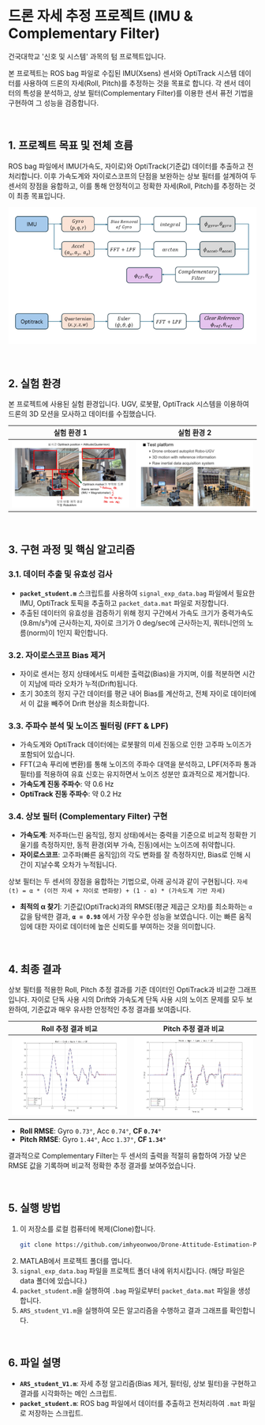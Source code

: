 # 드론 자세 추정 프로젝트 (IMU & Complementary Filter)

건국대학교 '신호 및 시스템' 과목의 텀 프로젝트입니다.

본 프로젝트는 ROS bag 파일로 수집된 IMU(Xsens) 센서와 OptiTrack 시스템 데이터를 사용하여 드론의 자세(Roll, Pitch)를 추정하는 것을 목표로 합니다. 각 센서 데이터의 특성을 분석하고, 상보 필터(Complementary Filter)를 이용한 센서 퓨전 기법을 구현하여 그 성능을 검증합니다.

<br>

## 1. 프로젝트 목표 및 전체 흐름

ROS bag 파일에서 IMU(가속도, 자이로)와 OptiTrack(기준값) 데이터를 추출하고 전처리합니다. 이후 가속도계와 자이로스코프의 단점을 보완하는 상보 필터를 설계하여 두 센서의 장점을 융합하고, 이를 통해 안정적이고 정확한 자세(Roll, Pitch)를 추정하는 것이 최종 목표입니다.

![Flowchart](https://raw.githubusercontent.com/imhyeonwoo/imhyeonwoo/main/assests/Konkuk/Signal%26System/flowchart.png)

<br>

## 2. 실험 환경

본 프로젝트에 사용된 실험 환경입니다. UGV, 로봇팔, OptiTrack 시스템을 이용하여 드론의 3D 모션을 모사하고 데이터를 수집했습니다.

| 실험 환경 1 | 실험 환경 2 |
| :---: | :---: |
| ![Environment1](https://raw.githubusercontent.com/imhyeonwoo/imhyeonwoo/main/assests/Konkuk/Signal%26System/Environment1.png) | ![Environment2](https://raw.githubusercontent.com/imhyeonwoo/imhyeonwoo/main/assests/Konkuk/Signal%26System/Environment2.png) |

<br>

## 3. 구현 과정 및 핵심 알고리즘

### 3.1. 데이터 추출 및 유효성 검사

-   **`packet_student.m`** 스크립트를 사용하여 `signal_exp_data.bag` 파일에서 필요한 IMU, OptiTrack 토픽을 추출하고 `packet_data.mat` 파일로 저장합니다.
-   추출된 데이터의 유효성을 검증하기 위해 정지 구간에서 가속도 크기가 중력가속도(9.8m/s²)에 근사하는지, 자이로 크기가 0 deg/sec에 근사하는지, 쿼터니언의 노름(norm)이 1인지 확인합니다.

### 3.2. 자이로스코프 Bias 제거

-   자이로 센서는 정지 상태에서도 미세한 출력값(Bias)을 가지며, 이를 적분하면 시간이 지남에 따라 오차가 누적(Drift)됩니다.
-   초기 30초의 정지 구간 데이터를 평균 내어 Bias를 계산하고, 전체 자이로 데이터에서 이 값을 빼주어 Drift 현상을 최소화합니다.

### 3.3. 주파수 분석 및 노이즈 필터링 (FFT & LPF)

-   가속도계와 OptiTrack 데이터에는 로봇팔의 미세 진동으로 인한 고주파 노이즈가 포함되어 있습니다.
-   FFT(고속 푸리에 변환)를 통해 노이즈의 주파수 대역을 분석하고, LPF(저주파 통과 필터)를 적용하여 유효 신호는 유지하면서 노이즈 성분만 효과적으로 제거합니다.
-   **가속도계 진동 주파수**: 약 0.6 Hz
-   **OptiTrack 진동 주파수**: 약 0.2 Hz

### 3.4. 상보 필터 (Complementary Filter) 구현

-   **가속도계**: 저주파(느린 움직임, 정지 상태)에서는 중력을 기준으로 비교적 정확한 기울기를 측정하지만, 동적 환경(외부 가속, 진동)에서는 노이즈에 취약합니다.
-   **자이로스코프**: 고주파(빠른 움직임)의 각도 변화를 잘 측정하지만, Bias로 인해 시간이 지날수록 오차가 누적됩니다.

상보 필터는 두 센서의 장점을 융합하는 기법으로, 아래 공식과 같이 구현됩니다.
`자세(t) = α * (이전 자세 + 자이로 변화량) + (1 - α) * (가속도계 기반 자세)`

-   **최적의 α 찾기**: 기준값(OptiTrack)과의 RMSE(평균 제곱근 오차)를 최소화하는 `α` 값을 탐색한 결과, **`α = 0.98`** 에서 가장 우수한 성능을 보였습니다. 이는 빠른 움직임에 대한 자이로 데이터에 높은 신뢰도를 부여하는 것을 의미합니다.

<br>

## 4. 최종 결과

상보 필터를 적용한 Roll, Pitch 추정 결과를 기준 데이터인 OptiTrack과 비교한 그래프입니다. 자이로 단독 사용 시의 Drift와 가속도계 단독 사용 시의 노이즈 문제를 모두 보완하여, 기준값과 매우 유사한 안정적인 추정 결과를 보여줍니다.

| Roll 추정 결과 비교 | Pitch 추정 결과 비교 |
| :---: | :---: |
| ![Result1](https://github.com/imhyeonwoo/imhyeonwoo/blob/main/assests/Konkuk/Signal%26System/roll.jpg) | ![Result2](https://github.com/imhyeonwoo/imhyeonwoo/blob/main/assests/Konkuk/Signal%26System/pitch.jpg) |

-   **Roll RMSE**: Gyro `0.73°`, Acc `0.74°`, **CF `0.74°`**
-   **Pitch RMSE**: Gyro `1.44°`, Acc `1.37°`, **CF `1.34°`**

결과적으로 Complementary Filter는 두 센서의 출력을 적절히 융합하여 가장 낮은 RMSE 값을 기록하며 비교적 정확한 추정 결과를 보여주었습니다.

<br>

## 5. 실행 방법

1.  이 저장소를 로컬 컴퓨터에 복제(Clone)합니다.
    ```bash
    git clone https://github.com/imhyeonwoo/Drone-Attitude-Estimation-Project.git
    ```
2.  MATLAB에서 프로젝트 폴더를 엽니다.
3.  `signal_exp_data.bag` 파일을 프로젝트 폴더 내에 위치시킵니다. (해당 파일은 data 폴더에 있습니다.)
4.  `packet_student.m`을 실행하여 `.bag` 파일로부터 `packet_data.mat` 파일을 생성합니다.
5.  `ARS_student_V1.m`을 실행하여 모든 알고리즘을 수행하고 결과 그래프를 확인합니다.

<br>

## 6. 파일 설명

-   **`ARS_student_V1.m`**: 자세 추정 알고리즘(Bias 제거, 필터링, 상보 필터)을 구현하고 결과를 시각화하는 메인 스크립트.
-   **`packet_student.m`**: ROS bag 파일에서 데이터를 추출하고 전처리하여 `.mat` 파일로 저장하는 스크립트.
